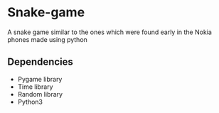 # Snake-game

A snake game similar to the ones which were found early in the Nokia phones made using python

## Dependencies
* Pygame library
* Time library
* Random library
* Python3
